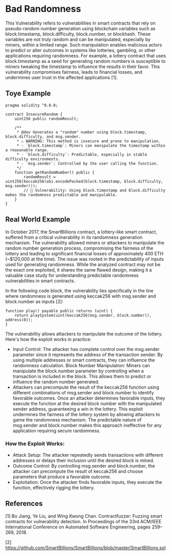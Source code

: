 # Bad Randomness
This Vulnerability refers to vulnerabilities in smart contracts that rely on pseudo-random number generation using blockchain variables such as block.timestamp, block.difficulty, block.number, or blockhash. These variables are not truly random and can be manipulated, especially by miners, within a limited range. Such manipulation enables malicious actors to predict or alter outcomes in systems like lotteries, gambling, or other applications requiring randomness. For example, a lottery contract that uses block.timestamp as a seed for generating random numbers is susceptible to miners tweaking the timestamp to influence the results in their favor. This vulnerability compromises fairness, leads to financial losses, and undermines user trust in the affected applications [1].

## Toye Example 
```Solidity
pragma solidity ^0.8.0;

contract InsecureRandom {
    uint256 public randomResult;

    /**
     * @dev Generates a "random" number using block.timestamp, block.difficulty, and msg.sender.
     * ⚠ WARNING: This method is insecure and prone to manipulation.
     * - `block.timestamp`: Miners can manipulate the timestamp within a reasonable range.
     * - `block.difficulty`: Predictable, especially in stable difficulty environments.
     * - `msg.sender`: Controlled by the user calling the function.
     */
    function getRandomNumber() public {
        randomResult = uint256(keccak256(abi.encodePacked(block.timestamp, block.difficulty, msg.sender)));
        // 🔴 Vulnerability: Using block.timestamp and block.difficulty makes the randomness predictable and manipulable.
    }
}
```

## Real World Example
In October 2017, the SmartBillions contract, a lottery-like smart contract, suffered from a critical vulnerability in its randomness generation mechanism. The vulnerability allowed miners or attackers to manipulate the random number generation process, compromising the fairness of the lottery and leading to significant financial losses of approximately 400 ETH (~$120,000 at the time). The issue was rooted in the predictability of inputs used for generating randomness. While the analyzed contract may not be the exact one exploited, it shares the same flawed design, making it a valuable case study for understanding predictable randomness vulnerabilities in smart contracts.

In the following code block, the vulnerability lies specifically in the line where randomness is generated using keccak256 with msg.sender and block.number as inputs [2]:
```Solidity
function play() payable public returns (uint) {
    return playSystem(uint(keccak256(msg.sender, block.number)), address(0));
}

```
The vulnerability allows attackers to manipulate the outcome of the lottery. Here's how the exploit works in practice:
- Input Control: The attacker has complete control over the msg.sender parameter since it represents the address of the transaction sender. By using multiple addresses or smart contracts, they can influence the randomness calculation. Block Number Manipulation: Miners can manipulate the block.number parameter by controlling when a transaction is included in the block. This allows them to predict or influence the random number generated.
- Attackers can precompute the result of the keccak256 function using different combinations of msg.sender and block.number to identify favorable outcomes. Once an attacker determines favorable inputs, they execute the function at the desired block number with the manipulated sender address, guaranteeing a win in the lottery. This exploit undermines the fairness of the lottery system by allowing attackers to game the randomness mechanism. The predictable nature of msg.sender and block.number makes this approach ineffective for any application requiring secure randomness.
### How the Exploit Works:
- Attack Setup: The attacker repeatedly sends transactions with different addresses or delays their inclusion until the desired block is mined.
- Outcome Control: By controlling msg.sender and block.number, the attacker can precompute the result of keccak256 and choose parameters that produce a favorable outcome.
- Exploitation: Once the attacker finds favorable inputs, they execute the function, effectively rigging the lottery.

## References
[1] Bo Jiang, Ye Liu, and Wing Kwong Chan. Contractfuzzer: Fuzzing smart contracts for vulnerability detection. In Proceedings of the 33rd ACM/IEEE International Conference on Automated Software Engineering, pages 259–269, 2018.

[2] https://github.com/SmartBillions/SmartBillions/blob/master/SmartBillions.sol



